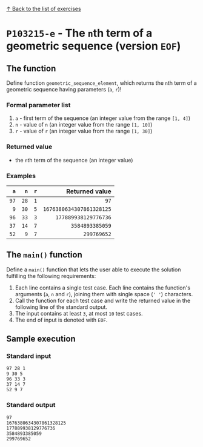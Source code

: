 
[↑ Back to the list of exercises](./README.md)

# `P103215-e` - The `n`th term of a geometric sequence (version `EOF`)

## The function

Define function `geometric_sequence_element`, which returns the `n`th term of a geometric sequence having parameters (`a`, `r`)!

### Formal parameter list

1. `a` - first term of the sequence (an integer value from the range `[1, 4]`)
1. `n` - value of `n` (an integer value from the range `[1, 10]`)
1. `r` - value of `r` (an integer value from the range `[1, 30]`)

### Returned value

* the `n`th term of the sequence (an integer value)

### Examples

| `a` | `n` | `r` | Returned value | 
| ---: | ---: | ---: | --: | 
| `97` | `28` | `1` | `97` | 
| `9` | `30` | `5` | `1676380634307861328125` | 
| `96` | `33` | `3` | `177889938129776736` | 
| `37` | `14` | `7` | `3584893385059` | 
| `52` | `9` | `7` | `299769652` | 

## The `main()` function

Define a `main()` function that lets the user able to execute the solution fulfilling the following requirements:

1. Each line contains a single test case. Each line contains the function's arguments (`a`, `n` and `r`), joining them with single space (`' '`) characters.
1. Call the function for each test case and write the returned value in the following line of the standard output.
1. The input contains at least `3`, at most `10` test cases.
1. The end of input is denoted with `EOF`.

## Sample execution

### Standard input

```
97 28 1
9 30 5
96 33 3
37 14 7
52 9 7
```

### Standard output

```
97
1676380634307861328125
177889938129776736
3584893385059
299769652
```